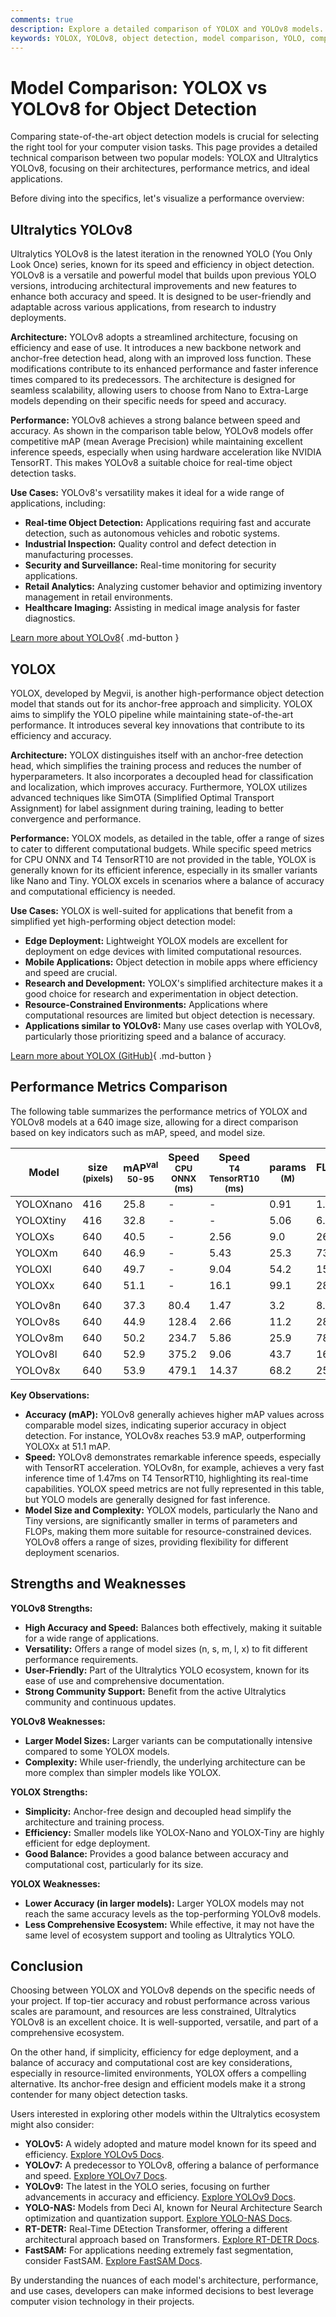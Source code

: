 ```yaml
---
comments: true
description: Explore a detailed comparison of YOLOX and YOLOv8 models. Learn differences in architecture, performance, and applications for diverse computer vision tasks.
keywords: YOLOX, YOLOv8, object detection, model comparison, YOLO, computer vision, AI, machine learning, Ultralytics, YOLO models, performance metrics
---
```


# Model Comparison: YOLOX vs YOLOv8 for Object Detection

Comparing state-of-the-art object detection models is crucial for selecting the right tool for your computer vision tasks. This page provides a detailed technical comparison between two popular models: YOLOX and Ultralytics YOLOv8, focusing on their architectures, performance metrics, and ideal applications.

Before diving into the specifics, let's visualize a performance overview:

<script async src="https://cdn.jsdelivr.net/npm/chart.js@latest/dist/chart.min.js"></script>
<script defer src="../../javascript/benchmark.js"></script>

<canvas id="modelComparisonChart" width="1024" height="400" active-models='["YOLOX", "YOLOv8"]'></canvas>

## Ultralytics YOLOv8

Ultralytics YOLOv8 is the latest iteration in the renowned YOLO (You Only Look Once) series, known for its speed and efficiency in object detection. YOLOv8 is a versatile and powerful model that builds upon previous YOLO versions, introducing architectural improvements and new features to enhance both accuracy and speed. It is designed to be user-friendly and adaptable across various applications, from research to industry deployments.

**Architecture:** YOLOv8 adopts a streamlined architecture, focusing on efficiency and ease of use. It introduces a new backbone network and anchor-free detection head, along with an improved loss function. These modifications contribute to its enhanced performance and faster inference times compared to its predecessors. The architecture is designed for seamless scalability, allowing users to choose from Nano to Extra-Large models depending on their specific needs for speed and accuracy.

**Performance:** YOLOv8 achieves a strong balance between speed and accuracy. As shown in the comparison table below, YOLOv8 models offer competitive mAP (mean Average Precision) while maintaining excellent inference speeds, especially when using hardware acceleration like NVIDIA TensorRT. This makes YOLOv8 a suitable choice for real-time object detection tasks.

**Use Cases:** YOLOv8's versatility makes it ideal for a wide range of applications, including:

- **Real-time Object Detection:** Applications requiring fast and accurate detection, such as autonomous vehicles and robotic systems.
- **Industrial Inspection:** Quality control and defect detection in manufacturing processes.
- **Security and Surveillance:** Real-time monitoring for security applications.
- **Retail Analytics:** Analyzing customer behavior and optimizing inventory management in retail environments.
- **Healthcare Imaging:** Assisting in medical image analysis for faster diagnostics.

[Learn more about YOLOv8](https://docs.ultralytics.com/models/yolov8/){ .md-button }

## YOLOX

YOLOX, developed by Megvii, is another high-performance object detection model that stands out for its anchor-free approach and simplicity. YOLOX aims to simplify the YOLO pipeline while maintaining state-of-the-art performance. It introduces several key innovations that contribute to its efficiency and accuracy.

**Architecture:** YOLOX distinguishes itself with an anchor-free detection head, which simplifies the training process and reduces the number of hyperparameters. It also incorporates a decoupled head for classification and localization, which improves accuracy. Furthermore, YOLOX utilizes advanced techniques like SimOTA (Simplified Optimal Transport Assignment) for label assignment during training, leading to better convergence and performance.

**Performance:** YOLOX models, as detailed in the table, offer a range of sizes to cater to different computational budgets. While specific speed metrics for CPU ONNX and T4 TensorRT10 are not provided in the table, YOLOX is generally known for its efficient inference, especially in its smaller variants like Nano and Tiny. YOLOX excels in scenarios where a balance of accuracy and computational efficiency is needed.

**Use Cases:** YOLOX is well-suited for applications that benefit from a simplified yet high-performing object detection model:

- **Edge Deployment:** Lightweight YOLOX models are excellent for deployment on edge devices with limited computational resources.
- **Mobile Applications:** Object detection in mobile apps where efficiency and speed are crucial.
- **Research and Development:** YOLOX's simplified architecture makes it a good choice for research and experimentation in object detection.
- **Resource-Constrained Environments:** Applications where computational resources are limited but object detection is necessary.
- **Applications similar to YOLOv8:** Many use cases overlap with YOLOv8, particularly those prioritizing speed and a balance of accuracy.

[Learn more about YOLOX (GitHub)](https://github.com/Megvii-BaseDetection/YOLOX){ .md-button }

## Performance Metrics Comparison

The following table summarizes the performance metrics of YOLOX and YOLOv8 models at a 640 image size, allowing for a direct comparison based on key indicators such as mAP, speed, and model size.

| Model     | size<br><sup>(pixels) | mAP<sup>val<br>50-95 | Speed<br><sup>CPU ONNX<br>(ms) | Speed<br><sup>T4 TensorRT10<br>(ms) | params<br><sup>(M) | FLOPs<br><sup>(B) |
| --------- | --------------------- | -------------------- | ------------------------------ | ----------------------------------- | ------------------ | ----------------- |
| YOLOXnano | 416                   | 25.8                 | -                              | -                                   | 0.91               | 1.08              |
| YOLOXtiny | 416                   | 32.8                 | -                              | -                                   | 5.06               | 6.45              |
| YOLOXs    | 640                   | 40.5                 | -                              | 2.56                                | 9.0                | 26.8              |
| YOLOXm    | 640                   | 46.9                 | -                              | 5.43                                | 25.3               | 73.8              |
| YOLOXl    | 640                   | 49.7                 | -                              | 9.04                                | 54.2               | 155.6             |
| YOLOXx    | 640                   | 51.1                 | -                              | 16.1                                | 99.1               | 281.9             |
|           |                       |                      |                                |                                     |                    |                   |
| YOLOv8n   | 640                   | 37.3                 | 80.4                           | 1.47                                | 3.2                | 8.7               |
| YOLOv8s   | 640                   | 44.9                 | 128.4                          | 2.66                                | 11.2               | 28.6              |
| YOLOv8m   | 640                   | 50.2                 | 234.7                          | 5.86                                | 25.9               | 78.9              |
| YOLOv8l   | 640                   | 52.9                 | 375.2                          | 9.06                                | 43.7               | 165.2             |
| YOLOv8x   | 640                   | 53.9                 | 479.1                          | 14.37                               | 68.2               | 257.8             |

**Key Observations:**

- **Accuracy (mAP):** YOLOv8 generally achieves higher mAP values across comparable model sizes, indicating superior accuracy in object detection. For instance, YOLOv8x reaches 53.9 mAP, outperforming YOLOXx at 51.1 mAP.
- **Speed:** YOLOv8 demonstrates remarkable inference speeds, especially with TensorRT acceleration. YOLOv8n, for example, achieves a very fast inference time of 1.47ms on T4 TensorRT10, highlighting its real-time capabilities. YOLOX speed metrics are not fully represented in this table, but YOLO models are generally designed for fast inference.
- **Model Size and Complexity:** YOLOX models, particularly the Nano and Tiny versions, are significantly smaller in terms of parameters and FLOPs, making them more suitable for resource-constrained devices. YOLOv8 offers a range of sizes, providing flexibility for different deployment scenarios.

## Strengths and Weaknesses

**YOLOv8 Strengths:**

- **High Accuracy and Speed:** Balances both effectively, making it suitable for a wide range of applications.
- **Versatility:** Offers a range of model sizes (n, s, m, l, x) to fit different performance requirements.
- **User-Friendly:** Part of the Ultralytics YOLO ecosystem, known for its ease of use and comprehensive documentation.
- **Strong Community Support:** Benefit from the active Ultralytics community and continuous updates.

**YOLOv8 Weaknesses:**

- **Larger Model Sizes:** Larger variants can be computationally intensive compared to some YOLOX models.
- **Complexity:** While user-friendly, the underlying architecture can be more complex than simpler models like YOLOX.

**YOLOX Strengths:**

- **Simplicity:** Anchor-free design and decoupled head simplify the architecture and training process.
- **Efficiency:** Smaller models like YOLOX-Nano and YOLOX-Tiny are highly efficient for edge deployment.
- **Good Balance:** Provides a good balance between accuracy and computational cost, particularly for its size.

**YOLOX Weaknesses:**

- **Lower Accuracy (in larger models):** Larger YOLOX models may not reach the same accuracy levels as the top-performing YOLOv8 models.
- **Less Comprehensive Ecosystem:** While effective, it may not have the same level of ecosystem support and tooling as Ultralytics YOLO.

## Conclusion

Choosing between YOLOX and YOLOv8 depends on the specific needs of your project. If top-tier accuracy and robust performance across various scales are paramount, and resources are less constrained, Ultralytics YOLOv8 is an excellent choice. It is well-supported, versatile, and part of a comprehensive ecosystem.

On the other hand, if simplicity, efficiency for edge deployment, and a balance of accuracy and computational cost are key considerations, especially in resource-limited environments, YOLOX offers a compelling alternative. Its anchor-free design and efficient models make it a strong contender for many object detection tasks.

Users interested in exploring other models within the Ultralytics ecosystem might also consider:

- **YOLOv5:** A widely adopted and mature model known for its speed and efficiency. [Explore YOLOv5 Docs](https://docs.ultralytics.com/models/yolov5/).
- **YOLOv7:** A predecessor to YOLOv8, offering a balance of performance and speed. [Explore YOLOv7 Docs](https://docs.ultralytics.com/models/yolov7/).
- **YOLOv9:** The latest in the YOLO series, focusing on further advancements in accuracy and efficiency. [Explore YOLOv9 Docs](https://docs.ultralytics.com/models/yolov9/).
- **YOLO-NAS:** Models from Deci AI, known for Neural Architecture Search optimization and quantization support. [Explore YOLO-NAS Docs](https://docs.ultralytics.com/models/yolo-nas/).
- **RT-DETR:** Real-Time DEtection Transformer, offering a different architectural approach based on Transformers. [Explore RT-DETR Docs](https://docs.ultralytics.com/models/rtdetr/).
- **FastSAM:** For applications needing extremely fast segmentation, consider FastSAM. [Explore FastSAM Docs](https://docs.ultralytics.com/models/fast-sam/).

By understanding the nuances of each model's architecture, performance, and use cases, developers can make informed decisions to best leverage computer vision technology in their projects.
